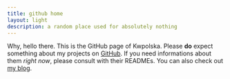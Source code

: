 ```yaml
---
title: github home
layout: light
description: a random place used for absolutely nothing
---
```


Why, hello there.  This is the GitHub page of Kwpolska.  Please **do** expect something about my projects on [GitHub][].  If you need informations about them *right now*, please consult with their READMEs.  You can also check out [my blog][].

[GitHub]: https://github.com/Kwpolska/
[my blog]: http://kwpolska.tk/
